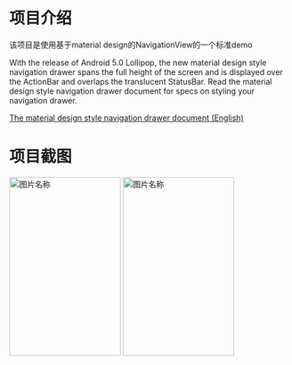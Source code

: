 项目介绍
=======

该项目是使用基于material design的NavigationView的一个标准demo

With the release of Android 5.0 Lollipop, the new material design style navigation drawer spans the full height of the screen and is displayed over the ActionBar and overlaps the translucent StatusBar. Read the material design style navigation drawer document for specs on styling your navigation drawer.

[The material design style navigation drawer document (English)](http://www.google.com/design/spec/patterns/navigation-drawer.html)


项目截图
=======

<img src="https://github.com/picksomething/DrawerLayout/blob/master/screenshot-1.png" width = "200" height = "320" alt="图片名称" align=center />

<img src="https://github.com/picksomething/DrawerLayout/blob/master/screenshot-2.png" width = "200" height = "320" alt="图片名称" align=center />
